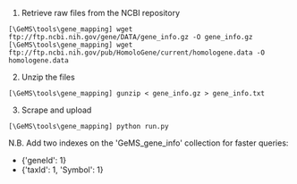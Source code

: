 1. Retrieve raw files from the NCBI repository
```
[\GeMS\tools\gene_mapping] wget ftp://ftp.ncbi.nih.gov/gene/DATA/gene_info.gz -O gene_info.gz
[\GeMS\tools\gene_mapping] wget ftp://ftp.ncbi.nih.gov/pub/HomoloGene/current/homologene.data -O homologene.data
```

2. Unzip the files
```
[\GeMS\tools\gene_mapping] gunzip < gene_info.gz > gene_info.txt
```

3. Scrape and upload
```
[\GeMS\tools\gene_mapping] python run.py
```

N.B. Add two indexes on the 'GeMS_gene_info' collection for faster queries:
- {'geneId': 1}
- {'taxId': 1, 'Symbol': 1} 
